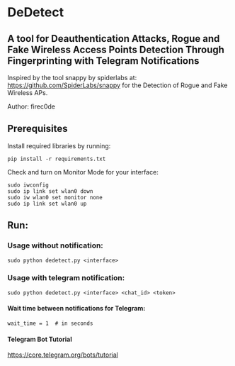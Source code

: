 # DeDetect

## A tool for Deauthentication Attacks, Rogue and Fake Wireless Access Points Detection Through Fingerprinting with Telegram Notifications

Inspired by the tool snappy by spiderlabs at: https://github.com/SpiderLabs/snappy for the Detection of Rogue and Fake Wireless APs.

Author: firec0de

## Prerequisites
Install required libraries by running: 
```
pip install -r requirements.txt
```
Check and turn on Monitor Mode for your interface:
```
sudo iwconfig
sudo ip link set wlan0 down
sudo iw wlan0 set monitor none
sudo ip link set wlan0 up
```
## Run: 
### Usage without notification: 
```
sudo python dedetect.py <interface>
```
### Usage with telegram notification:
```
sudo python dedetect.py <interface> <chat_id> <token>
```

#### Wait time between notifications for Telegram:
```
wait_time = 1  # in seconds
```

#### Telegram Bot Tutorial
https://core.telegram.org/bots/tutorial
